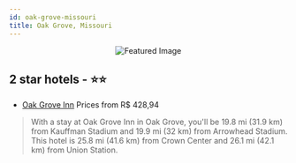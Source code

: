 ```yaml
---
id: oak-grove-missouri
title: Oak Grove, Missouri
---
```


<center><img src="https://i.travelapi.com/hotels/1000000/10000/6200/6186/224fb74b_z.jpg" alt="Featured Image" /></center>


##  2 star hotels - ⭐️⭐️

-    [Oak Grove Inn](https://us.hurb.com/hotels/oak-grove/oak-grove-inn-JNP-JP903672?cmp=18055) Prices from R$ 428,94
   > With a stay at Oak Grove Inn in Oak Grove, you'll be 19.8 mi (31.9 km) from Kauffman Stadium and 19.9 mi (32 km) from Arrowhead Stadium. This hotel is 25.8 mi (41.6 km) from Crown Center and 26.1 mi (42.1 km) from Union Station.
